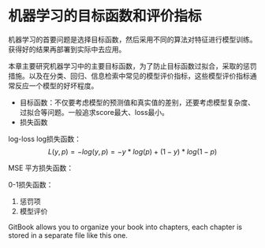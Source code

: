 # 机器学习的目标函数和评价指标

机器学习的首要问题是选择目标函数，然后采用不同的算法对特征进行模型训练。获得好的结果再部署到实际中去应用。

本章主要研究机器学习中的主要目标函数，为了防止目标函数过拟合，采取的惩罚措施。以及在分类、回归、信息检索中常见的模型评价指标，这些模型评价指标通常反应一个模型的好坏程度。

* 目标函数：不仅要考虑模型的预测值和真实值的差别，还要考虑模型复杂度、过拟合等问题。一般追求score最大、loss最小。
* 损失函数

log-loss log损失函数：$$ L(y,p)=-log(y,p)= -y*log(p)+(1-y)*log(1-p)$$

MSE 平方损失函数：

0-1损失函数：

1. 惩罚项
2. 模型评价

GitBook allows you to organize your book into chapters, each chapter is stored in a separate file like this one.

